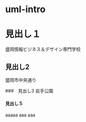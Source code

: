 # uml-intro 

# 見出し１ 
盛岡情報ビジネス＆デザイン専門学校 

## 見出し2 
盛岡市中央通り

###　見出し3 
岩手公園 

#### 見出し５ 
aaaaa
aaa
aaa

